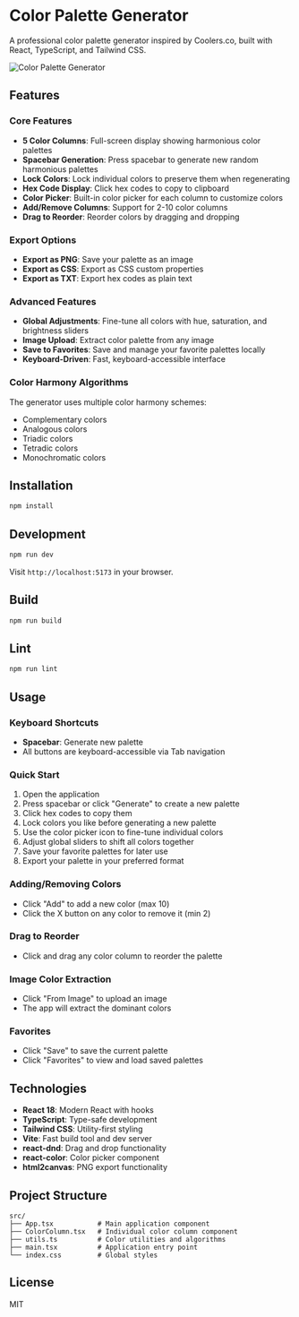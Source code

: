 # Color Palette Generator

A professional color palette generator inspired by Coolers.co, built with React, TypeScript, and Tailwind CSS.

![Color Palette Generator](https://github.com/user-attachments/assets/7fad7fb3-96f6-482a-bf21-7e80fb24367f)

## Features

### Core Features
- **5 Color Columns**: Full-screen display showing harmonious color palettes
- **Spacebar Generation**: Press spacebar to generate new random harmonious palettes
- **Lock Colors**: Lock individual colors to preserve them when regenerating
- **Hex Code Display**: Click hex codes to copy to clipboard
- **Color Picker**: Built-in color picker for each column to customize colors
- **Add/Remove Columns**: Support for 2-10 color columns
- **Drag to Reorder**: Reorder colors by dragging and dropping

### Export Options
- **Export as PNG**: Save your palette as an image
- **Export as CSS**: Export as CSS custom properties
- **Export as TXT**: Export hex codes as plain text

### Advanced Features
- **Global Adjustments**: Fine-tune all colors with hue, saturation, and brightness sliders
- **Image Upload**: Extract color palette from any image
- **Save to Favorites**: Save and manage your favorite palettes locally
- **Keyboard-Driven**: Fast, keyboard-accessible interface

### Color Harmony Algorithms
The generator uses multiple color harmony schemes:
- Complementary colors
- Analogous colors
- Triadic colors
- Tetradic colors
- Monochromatic colors

## Installation

```bash
npm install
```

## Development

```bash
npm run dev
```

Visit `http://localhost:5173` in your browser.

## Build

```bash
npm run build
```

## Lint

```bash
npm run lint
```

## Usage

### Keyboard Shortcuts
- **Spacebar**: Generate new palette
- All buttons are keyboard-accessible via Tab navigation

### Quick Start
1. Open the application
2. Press spacebar or click "Generate" to create a new palette
3. Click hex codes to copy them
4. Lock colors you like before generating a new palette
5. Use the color picker icon to fine-tune individual colors
6. Adjust global sliders to shift all colors together
7. Save your favorite palettes for later use
8. Export your palette in your preferred format

### Adding/Removing Colors
- Click "Add" to add a new color (max 10)
- Click the X button on any color to remove it (min 2)

### Drag to Reorder
- Click and drag any color column to reorder the palette

### Image Color Extraction
- Click "From Image" to upload an image
- The app will extract the dominant colors

### Favorites
- Click "Save" to save the current palette
- Click "Favorites" to view and load saved palettes

## Technologies

- **React 18**: Modern React with hooks
- **TypeScript**: Type-safe development
- **Tailwind CSS**: Utility-first styling
- **Vite**: Fast build tool and dev server
- **react-dnd**: Drag and drop functionality
- **react-color**: Color picker component
- **html2canvas**: PNG export functionality

## Project Structure

```
src/
├── App.tsx           # Main application component
├── ColorColumn.tsx   # Individual color column component
├── utils.ts          # Color utilities and algorithms
├── main.tsx          # Application entry point
└── index.css         # Global styles
```

## License

MIT